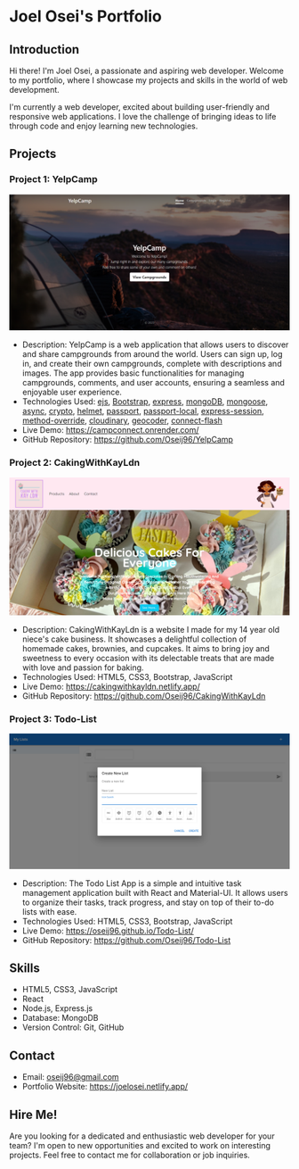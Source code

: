 # Joel Osei's Portfolio



## Introduction

Hi there! I'm Joel Osei, a passionate and aspiring web developer. Welcome to my portfolio, where I showcase my projects and skills in the world of web development.

I'm currently a web developer, excited about building user-friendly and responsive web applications. I love the challenge of bringing ideas to life through code and enjoy learning new technologies.

## Projects

### Project 1: YelpCamp
![Project 1](./public/assets/YelpCamp.png)

- Description: YelpCamp is a web application that allows users to discover and share campgrounds from around the world. Users can sign up, log in, and create their own campgrounds, complete with descriptions and images. The app provides basic functionalities for managing campgrounds, comments, and user accounts, ensuring a seamless and enjoyable user experience.
- Technologies Used: [ejs](http://ejs.co/), [Bootstrap](https://getbootstrap.com/docs/3.3/), [express](https://expressjs.com/), [mongoDB](https://www.mongodb.com/), [mongoose](http://mongoosejs.com/), [async](http://caolan.github.io/async/), [crypto](https://nodejs.org/api/crypto.html#crypto_crypto), [helmet](https://helmetjs.github.io/), [passport](http://www.passportjs.org/), [passport-local](https://github.com/jaredhanson/passport-local#passport-local), [express-session](https://github.com/expressjs/session#express-session), [method-override](https://github.com/expressjs/method-override#method-override), [cloudinary](https://cloudinary.com/), [geocoder](https://github.com/wyattdanger/geocoder#geocoder), [connect-flash](https://github.com/jaredhanson/connect-flash#connect-flash)
- Live Demo: https://campconnect.onrender.com/
- GitHub Repository: https://github.com/Oseij96/YelpCamp

### Project 2: CakingWithKayLdn
![Project 2](./public/assets/CakingWithKayLdn.png)

- Description: CakingWithKayLdn is a website I made for my 14 year old niece's cake business. It showcases a delightful collection of homemade cakes, brownies, and cupcakes. It aims to bring joy and sweetness to every occasion with its delectable treats that are made with love and passion for baking.
- Technologies Used: HTML5, CSS3, Bootstrap, JavaScript
- Live Demo: https://cakingwithkayldn.netlify.app/
- GitHub Repository: https://github.com/Oseij96/CakingWithKayLdn

### Project 3: Todo-List
![Project 3](./public/assets/TodoList.png)

- Description: The Todo List App is a simple and intuitive task management application built with React and Material-UI. It allows users to organize their tasks, track progress, and stay on top of their to-do lists with ease.
- Technologies Used: HTML5, CSS3, Bootstrap, JavaScript
- Live Demo: https://oseij96.github.io/Todo-List/
- GitHub Repository: https://github.com/Oseij96/Todo-List



## Skills

- HTML5, CSS3, JavaScript
- React
- Node.js, Express.js
- Database: MongoDB
- Version Control: Git, GitHub

## Contact

- Email: oseij96@gmail.com
- Portfolio Website: https://joelosei.netlify.app/

## Hire Me!

Are you looking for a dedicated and enthusiastic web developer for your team? I'm open to new opportunities and excited to work on interesting projects. Feel free to contact me for collaboration or job inquiries.
